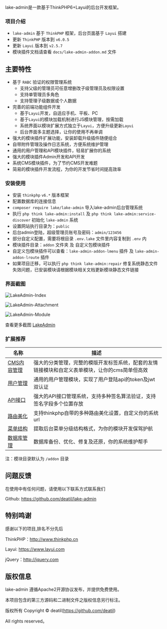 lake-admin是一款基于ThinkPHP6+Layui的后台开发框架。


### 项目介绍

*  `lake-admin` 基于 `ThinkPHP` 框架，后台页面基于 `Layui` 搭建
*  更新 `ThinkPHP` 版本到 `v6.0.5`
*  更新 `Layui` 版本到 `v2.5.7`
*  模块插件文档请查看 `docs/lake-admin-addon.md` 文件


## 主要特性

* 基于 `RABC` 验证的权限管理系统
    * 支持父级的管理员可任意增删改子级管理员及权限设置
    * 支持单管理员多角色
    * 支持管理子级数据或个人数据
* 完善的前端功能组件开发
    * 基于`Layui`开发，自适应手机、平板、PC
    * 基于`Layui`的模块加载机制进行JS模块管理，按需加载
    * 系统界面以模块扩展方式独立于`Layui`，方便升级更新`Layui`
    * 后台界面多主题选择，让你的使用不再单调
* 强大的模块插件扩展功能，安装卸载升级插件随便组合
* 自带附件管理及操作日志系统，方便系统维护管理
* 通用的用户管理和API模块插件，轻易扩展你的系统
* 强大的模块插件Admin开发和API开发
* 系统CMS模块插件，为了节约CMS开发难题
* 简易的模块插件开发流程，为你的开发节省时间提高效率


### 安装使用

*  安装 `thinkphp` `v6.*` 版本框架
*  配置数据库的连接信息
*  `composer require lake/lake-admin` 导入lake-admin后台管理系统
*  执行 `php think lake-admin:install` 及 `php think lake-admin:service-discover` 初始化 `lake-admin` 系统
*  设置网站执行目录为：`public`
*  后台admin登陆，超级管理员账号及密码：`admin/123456`
*  部分自定义配置，需要将根目录 `.env.lake` 文件里内容复制到 `.env` 内
*  模块插件目录：`addon` 文件夹 及 自定义包模块插件
*  自定义包模块插件可以查看：`lake-admin-addon-lmenu` 插件 及 `lake-admin-addon-lroute` 插件
*  如果项目迁移，可以执行 `php think lake-admin:repair` 修复系统静态文件失效问题，已安装模块请根据模块相关文档更新模块静态文件链接


### 界面截图

![LakeAdmin-Index](https://user-images.githubusercontent.com/24578855/103670051-116d1080-4fb4-11eb-8dd9-b8767b35c459.png)

![LakeAdmin-Attachment](https://user-images.githubusercontent.com/24578855/103670074-1631c480-4fb4-11eb-88d0-754e6e085f60.png)

![LakeAdmin-Module](https://user-images.githubusercontent.com/24578855/103670080-17fb8800-4fb4-11eb-84f2-1021a2293a18.png)

查看更多截图 [LakeAdmin](https://github.com/deatil/lake-admin/issues)


### 扩展推荐

| 名称 | 描述 |
| --- | --- |
| [CMS内容管理](https://github.com/deatil/lake-cms) | 强大的分类管理，完整的模版开发标签系统，配套的友情链接模块和自定义表单模块，让你的cms简单但高效 |
| [用户管理](https://github.com/deatil/lake-admin-addon-luser) | 通用的用户管理模块，实现了用户登陆api的token及jwt双认证 |
| [API接口](https://github.com/deatil/lake-admin-addon-lapi) | 强大的API接口管理系统，支持多种签名算法验证，支持签名字段多个位置存放 |
| [路由美化](https://github.com/deatil/lake-admin-addon-lroute) | 支持thinkphp自带的多种路由美化设置，自定义你的系统url |
| [菜单结构](https://github.com/deatil/lake-admin-addon-lmenu) | 提取后台菜单分级结构格式，为你的模块开发保驾护航 |
| [数据库管理](https://github.com/deatil/lake-admin-addon-database) | 数据库备份、优化、修复及还原，你的系统维护帮手 |

注：模块目录默认为 `/addon` 目录


## 问题反馈

在使用中有任何问题，请使用以下联系方式联系我们

Github: https://github.com/deatil/lake-admin


## 特别鸣谢

感谢以下的项目,排名不分先后

ThinkPHP：http://www.thinkphp.cn

Layui: https://www.layui.com

jQuery：http://jquery.com


## 版权信息

lake-admin 遵循Apache2开源协议发布，并提供免费使用。

本项目包含的第三方源码和二进制文件之版权信息另行标注。

版权所有 Copyright © deatil(https://github.com/deatil)

All rights reserved。

